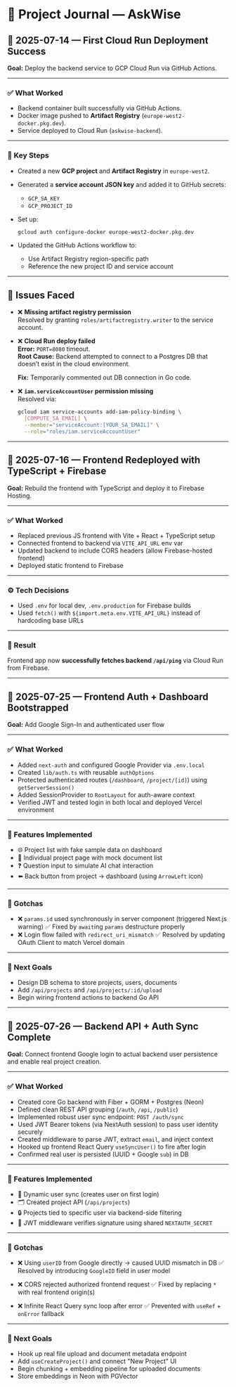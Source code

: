 # 🧾 Project Journal — AskWise

## 📅 2025-07-14 — First Cloud Run Deployment Success

**Goal:** Deploy the backend service to GCP Cloud Run via GitHub Actions.

---

### ✅ What Worked

- Backend container built successfully via GitHub Actions.
- Docker image pushed to **Artifact Registry** (`europe-west2-docker.pkg.dev`).
- Service deployed to Cloud Run (`askwise-backend`).

---

### 🧱 Key Steps

- Created a new **GCP project** and **Artifact Registry** in `europe-west2`.
- Generated a **service account JSON key** and added it to GitHub secrets:
  - `GCP_SA_KEY`
  - `GCP_PROJECT_ID`
- Set up:

  ```bash
  gcloud auth configure-docker europe-west2-docker.pkg.dev
  ```

- Updated the GitHub Actions workflow to:
  - Use Artifact Registry region-specific path
  - Reference the new project ID and service account

---

## 🐛 Issues Faced

- ❌ **Missing artifact registry permission**  
  Resolved by granting `roles/artifactregistry.writer` to the service account.

- ❌ **Cloud Run deploy failed**  
  **Error:** `PORT=8080` timeout.  
  **Root Cause:** Backend attempted to connect to a Postgres DB that doesn’t exist in the cloud environment.

  **Fix:** Temporarily commented out DB connection in Go code.

- ❌ **`iam.serviceAccountUser` permission missing**  
  Resolved via:

  ```bash
  gcloud iam service-accounts add-iam-policy-binding \
    [COMPUTE_SA_EMAIL] \
    --member="serviceAccount:[YOUR_SA_EMAIL]" \
    --role="roles/iam.serviceAccountUser"
  ```

---

## 📅 2025-07-16 — Frontend Redeployed with TypeScript + Firebase

**Goal:** Rebuild the frontend with TypeScript and deploy it to Firebase Hosting.

---

### ✅ What Worked

- Replaced previous JS frontend with Vite + React + TypeScript setup
- Connected frontend to backend via `VITE_API_URL` env var
- Updated backend to include CORS headers (allow Firebase-hosted frontend)
- Deployed static frontend to Firebase

---

### ⚙️ Tech Decisions

- Used `.env` for local dev, `.env.production` for Firebase builds
- Used `fetch()` with `${import.meta.env.VITE_API_URL}` instead of hardcoding base URLs

---

### 🔗 Result

Frontend app now **successfully fetches backend `/api/ping`** via Cloud Run from Firebase.

---

## 📅 2025-07-25 — Frontend Auth + Dashboard Bootstrapped

**Goal:** Add Google Sign-In and authenticated user flow

---

### ✅ What Worked

- Added `next-auth` and configured Google Provider via `.env.local`
- Created `lib/auth.ts` with reusable `authOptions`
- Protected authenticated routes (`/dashboard`, `/project/[id]`) using `getServerSession()`
- Added SessionProvider to `RootLayout` for auth-aware context
- Verified JWT and tested login in both local and deployed Vercel environment

---

### 🧱 Features Implemented

- 🌐 Project list with fake sample data on dashboard
- 📄 Individual project page with mock document list
- ❓ Question input to simulate AI chat interaction
- ⬅️ Back button from project → dashboard (using `ArrowLeft` icon)

---

### 🐛 Gotchas

- ❌ `params.id` used synchronously in server component (triggered Next.js warning)
  ✅ Fixed by `await`ing `params` destructure properly
- ❌ Login flow failed with `redirect_uri_mismatch`
  ✅ Resolved by updating OAuth Client to match Vercel domain

---

### 🧩 Next Goals

- Design DB schema to store projects, users, documents
- Add `/api/projects` and `/api/projects/:id/upload`
- Begin wiring frontend actions to backend Go API

---

## 📅 2025-07-26 — Backend API + Auth Sync Complete

**Goal:** Connect frontend Google login to actual backend user persistence and enable real project creation.

---

### ✅ What Worked

- Created core Go backend with Fiber + GORM + Postgres (Neon)
- Defined clean REST API grouping (`/auth`, `/api`, `/public`)
- Implemented robust user sync endpoint: `POST /auth/sync`
- Used JWT Bearer tokens (via NextAuth session) to pass user identity securely
- Created middleware to parse JWT, extract `email`, and inject context
- Hooked up frontend React Query `useSyncUser()` to fire after login
- Confirmed real user is persisted (UUID + Google `sub`) in DB

---

### 🧱 Features Implemented

- 👤 Dynamic user sync (creates user on first login)
- 🗂️ Created project API (`/api/projects`)
- 🔒 Projects tied to specific user via backend-side filtering
- 🔐 JWT middleware verifies signature using shared `NEXTAUTH_SECRET`

---

### 🐛 Gotchas

- ❌ Using `userID` from Google directly → caused UUID mismatch in DB
  ✅ Resolved by introducing `GoogleID` field in user model

- ❌ CORS rejected authorized frontend request
  ✅ Fixed by replacing `*` with real frontend origin(s)

- ❌ Infinite React Query sync loop after error
  ✅ Prevented with `useRef` + `onError` fallback

---

### 🚀 Next Goals

- Hook up real file upload and document metadata endpoint
- Add `useCreateProject()` and connect "New Project" UI
- Begin chunking + embedding pipeline for uploaded documents
- Store embeddings in Neon with PGVector
